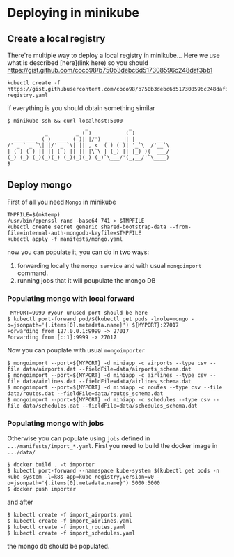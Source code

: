# Deploying in minikube


## Create a local registry

There're multiple way to deploy a local registry in minikube...
Here we use what is described [here](link here) so you should  https://gist.github.com/coco98/b750b3debc6d517308596c248daf3bb1

```shell
kubectl create -f https://gist.githubusercontent.com/coco98/b750b3debc6d517308596c248daf3bb1/raw/6efc11eb8c2dce167ba0a5e557833cc4ff38fa7c/kube-registry.yaml
```

if everything is you should obtain something similar

```shell
$ minikube ssh && curl localhost:5000
                         _             _
            _         _ ( )           ( )
  ___ ___  (_)  ___  (_)| |/')  _   _ | |_      __
/' _ ` _ `\| |/' _ `\| || , <  ( ) ( )| '_`\  /'__`\
| ( ) ( ) || || ( ) || || |\`\ | (_) || |_) )(  ___/
(_) (_) (_)(_)(_) (_)(_)(_) (_)`\___/'(_,__/'`\____)
$
```

## Deploy mongo

First of all you need `Mongo` in minikube

```shell
TMPFILE=$(mktemp)
/usr/bin/openssl rand -base64 741 > $TMPFILE
kubectl create secret generic shared-bootstrap-data --from-file=internal-auth-mongodb-keyfile=$TMPFILE
kubectl apply -f manifests/mongo.yaml
```

now you can populate it, you can do in two ways:

1. forwarding locally the `mongo service` and with usual `mongoimport` command.
2. running jobs that it will poupulate the mongo DB

### Populating mongo with local forward
```shell 
 MYPORT=9999 #your unused port should be here
$ kubectl port-forward pod/$(kubectl get pods -lrole=mongo -o=jsonpath='{.items[0].metadata.name}') ${MYPORT}:27017
Forwarding from 127.0.0.1:9999 -> 27017
Forwarding from [::1]:9999 -> 27017
```

Now you can pouplate with usual `mongoimporter`

```shell
$ mongoimport --port=${MYPORT} -d miniapp -c airports --type csv --file data/airports.dat --fieldFile=data/airports_schema.dat
$ mongoimport --port=${MYPORT} -d miniapp -c airlines --type csv --file data/airlines.dat --fieldFile=data/airlines_schema.dat
$ mongoimport --port=${MYPORT} -d miniapp -c routes --type csv --file data/routes.dat --fieldFile=data/routes_schema.dat
$ mongoimport --port=${MYPORT} -d miniapp -c schedules --type csv --file data/schedules.dat --fieldFile=data/schedules_schema.dat
```

### Populating mongo with jobs

Otherwise you can populate using `jobs` defined in `.../manifests/import_*.yaml`.
First you need to build the docker image in `.../data/`

```shell
$ docker build . -t importer
$ kubectl port-forward --namespace kube-system $(kubectl get pods -n kube-system -l=k8s-app=kube-registry,version=v0 -o=jsonpath='{.items[0].metadata.name}') 5000:5000
$ docker push importer
```

and after 

```shell
$ kubectl create -f import_airports.yaml
$ kubectl create -f import_airlines.yaml
$ kubectl create -f import_routes.yaml
$ kubectl create -f import_schedules.yaml
```

the mongo db should be populated.
